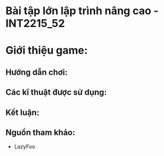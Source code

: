 # Bài tập lớn lập trình nâng cao - INT2215_52
# Giới thiệu game:
## Hướng dẫn chơi:
## Các kĩ thuật được sử dụng:
## Kết luận:
## Nguồn tham khảo:
- LazyFoo

